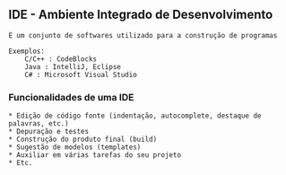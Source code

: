 ## IDE - Ambiente Integrado de Desenvolvimento

    É um conjunto de softwares utilizado para a construção de programas

    Exemplos:
        C/C++ : CodeBlocks
        Java : IntelliJ, Eclipse
        C# : Microsoft Visual Studio

### Funcionalidades de uma IDE
    * Edição de código fonte (indentação, autocomplete, destaque de palavras, etc.)
    * Depuração e testes
    * Construção do produto final (build)
    * Sugestão de modelos (templates)
    * Auxiliar em várias tarefas do seu projeto
    * Etc.